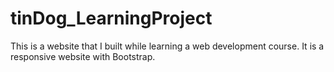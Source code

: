 # tinDog_LearningProject
This is a website that I built while learning a web development course. It is a responsive website with Bootstrap.
